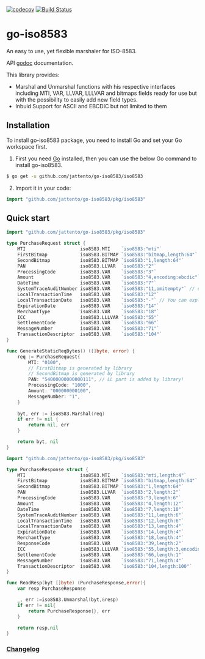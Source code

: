 [![codecov](https://codecov.io/gh/jattento/go-iso8583/branch/master/graph/badge.svg)](https://codecov.io/gh/jattento/go-iso8583)
[![Build Status](https://travis-ci.com/jattento/go-iso8583.svg?branch=master)](https://travis-ci.com/jattento/go-iso8583)

# go-iso8583

An easy to use, yet flexible marshaler for ISO-8583.

API [godoc](https://godoc.org/github.com/jattento/go-iso8583/pkg/iso8583) documentation.

This library provides:
- Marshal and Unmarshal functions with his respective interfaces
including MTI, VAR, LLVAR, LLLVAR and bitmaps fields ready for use
but with the possibility to easily add new field types.
- Inbuid Support for ASCII and EBCDIC but not limited to them


## Installation

To install go-iso8583 package, you need to install Go and set your Go workspace first.

1. First you need [Go](https://golang.org/) installed, then you can use the below Go command to install go-iso8583.
```sh
$ go get -u github.com/jattento/go-iso8583/iso8583
```

2. Import it in your code:
```go
import "github.com/jattento/go-iso8583/pkg/iso8583"
```

## Quick start

```go
import "github.com/jattento/go-iso8583/pkg/iso8583"

type PurchaseRequest struct {
	MTI                    iso8583.MTI    `iso8583:"mti"`
	FirstBitmap            iso8583.BITMAP `iso8583:"bitmap,length:64"` // length is the maximum amount of represented elements.
	SecondBitmap           iso8583.BITMAP `iso8583:"1,length:64"`      // length is the maximum amount of represented elements.
	PAN                    iso8583.LLVAR  `iso8583:"2"`
	ProcessingCode         iso8583.VAR    `iso8583:"3"`
	Amount                 iso8583.VAR    `iso8583:"4,encoding:ebcdic"` // By default ASCII is assumed but dont limit yourself!
	DateTime               iso8583.VAR    `iso8583:"7"`
	SystemTraceAuditNumber iso8583.VAR    `iso8583:"11,omitempty"` // omitempty is supported!
	LocalTransactionTime   iso8583.VAR    `iso8583:"12"`
	LocalTransactionDate   iso8583.VAR    `iso8583:"-"` // You can explicitly ignore a field.
	ExpirationDate         iso8583.VAR    `iso8583:"14"`
	MerchantType           iso8583.VAR    `iso8583:"18"`
	ICC                    iso8583.LLLVAR `iso8583:"55"`
	SettlementCode         iso8583.VAR    `iso8583:"66"`
	MessageNumber          iso8583.VAR    `iso8583:"71"`
	TransactionDescriptor  iso8583.VAR    `iso8583:"104"`
}

func GenerateStaticReqBytes() ([]byte, error) {
	req := PurchaseRequest{
		MTI: "0100",
		// FirstBitmap is generated by library
		// SecondBitmap is generated by library
		PAN: "54000000000000111", // LL part is added by library!
		ProcessingCode: "1000",
		Amount: "000000000100",
		MessageNumber: "1",
	}
	
	byt, err := iso8583.Marshal(req)
	if err != nil {
		return nil, err
	}

	return byt, nil
}
```

```go
import "github.com/jattento/go-iso8583/pkg/iso8583"

type PurchaseResponse struct {
	MTI                    iso8583.MTI    `iso8583:"mti,length:4"`
	FirstBitmap            iso8583.BITMAP `iso8583:"bitmap,length:64"` // length is the maximum amount of represented elements.
	SecondBitmap           iso8583.BITMAP `iso8583:"1,length:64"`      // length is the maximum amount of represented elements.
	PAN                    iso8583.LLVAR  `iso8583:"2,length:2"`       // length is the amount of bytes of the LL part.
	ProcessingCode         iso8583.VAR    `iso8583:"3,length:6"`
	Amount                 iso8583.VAR    `iso8583:"4,length:12"`
	DateTime               iso8583.VAR    `iso8583:"7,length:10"`
	SystemTraceAuditNumber iso8583.VAR    `iso8583:"11,length:6"`
	LocalTransactionTime   iso8583.VAR    `iso8583:"12,length:6"`
	LocalTransactionDate   iso8583.VAR    `iso8583:"13,length:4"`
	ExpirationDate         iso8583.VAR    `iso8583:"14,length:4"`
	MerchantType           iso8583.VAR    `iso8583:"18,length:4"`
	ResponseCode           iso8583.VAR    `iso8583:"39,length:2"`
	ICC                    iso8583.LLLVAR `iso8583:"55,length:3,encoding:ebcdic/ascii"` // LLL and VAR part use different encoding? Use a / to indicate both
	SettlementCode         iso8583.VAR    `iso8583:"66,length:1"`
	MessageNumber          iso8583.VAR    `iso8583:"71,length:4"`
	TransactionDescriptor  iso8583.VAR    `iso8583:"104,length:100"`
}

func ReadResp(byt []byte) (PurchaseResponse,error){
	var resp PurchaseResponse

	_, err :=iso8583.Unmarshal(byt,&resp)
	if err != nil{
		return PurchaseResponse{}, err
	}

	return resp,nil
}
```

### [Changelog](changelog.md)